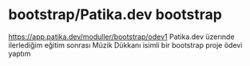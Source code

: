 # bootstrap/Patika.dev bootstrap
https://app.patika.dev/moduller/bootstrap/odev1 
Patika.dev üzerınde ilerlediğim eğitim sonrası  Müzik Dükkanı isimli  bir bootstrap  proje ödevi yaptım 
